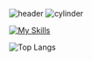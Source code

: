 ![header](https://capsule-render.vercel.app/api?type=venom&height=200&text=I%20am%20CherryJin.&fontSize=70&color=0:8871e5,100:b678c4)
![cylinder](https://capsule-render.vercel.app/api?type=cylinder&color=0:8871e5,100:b678c4&text=JavaScript%20Developer&fontAlignY=45&fontSize=40&height=100&desc=Nest.js%20and%20React&descAlignY=70)


[![My Skills](https://skillicons.dev/icons?i=html,css,js,ts,nodejs,nestjs,react,nextjs,elasticsearch,mysql,mongodb,git,docker,figma,discord&theme=light)](https://skillicons.dev)

![Top Langs](https://github-readme-stats.vercel.app/api/top-langs/?username=leesin1040&layout=compact)
